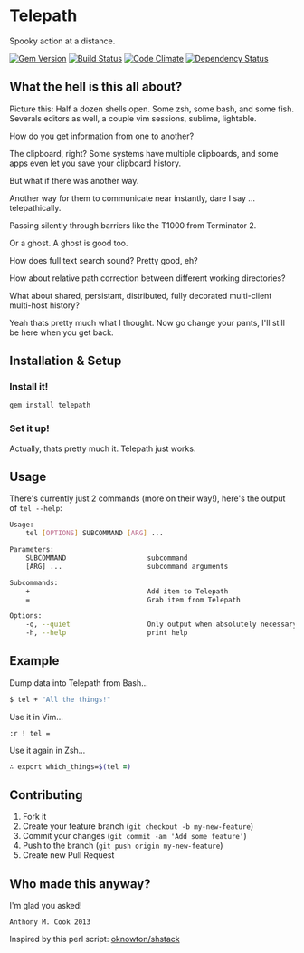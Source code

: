 Telepath
========

Spooky action at a distance.

[![Gem Version](https://badge.fury.io/rb/telepath.png)](http://badge.fury.io/rb/telepath)
[![Build Status](https://travis-ci.org/acook/telepath.png?branch=master)](https://travis-ci.org/acook/telepath)
[![Code Climate](https://codeclimate.com/github/acook/telepath.png)](https://codeclimate.com/github/acook/telepath)
[![Dependency Status](https://gemnasium.com/acook/telepath.png)](https://gemnasium.com/acook/telepath)

What the hell is this all about?
--------------------------------

Picture this: Half a dozen shells open. Some zsh, some bash, and some fish. Severals editors as well, a couple vim sessions, sublime, lightable.

How do you get information from one to another?

The clipboard, right? Some systems have multiple clipboards, and some apps even let you save your clipboard history.

But what if there was another way.

Another way for them to communicate near instantly, dare I say ... telepathically.

Passing silently through barriers like the T1000 from Terminator 2.

Or a ghost. A ghost is good too.

How does full text search sound? Pretty good, eh?

How about relative path correction between different working directories?

What about shared, persistant, distributed, fully decorated multi-client multi-host history?

Yeah thats pretty much what I thought. Now go change your pants, I'll still be here when you get back.


Installation & Setup
--------------------

### Install it!

```sh
gem install telepath
```

### Set it up!

Actually, thats pretty much it. Telepath just works.


Usage
-----

There's currently just 2 commands (more on their way!), here's the output of `tel --help`:

```sh
Usage:
    tel [OPTIONS] SUBCOMMAND [ARG] ...

Parameters:
    SUBCOMMAND                    subcommand
    [ARG] ...                     subcommand arguments

Subcommands:
    +                             Add item to Telepath
    =                             Grab item from Telepath

Options:
    -q, --quiet                   Only output when absolutely necessary.
    -h, --help                    print help
```

Example
-------

Dump data into Telepath from Bash...

```bash
$ tel + "All the things!"
```

Use it in Vim...

```viml
:r ! tel =
```

Use it again in Zsh...

```zsh
∴ export which_things=$(tel =)
```


Contributing
------------

1. Fork it
2. Create your feature branch (`git checkout -b my-new-feature`)
3. Commit your changes (`git commit -am 'Add some feature'`)
4. Push to the branch (`git push origin my-new-feature`)
5. Create new Pull Request


Who made this anyway?
---------------------

I'm glad you asked!

    Anthony M. Cook 2013

Inspired by this perl script: [oknowton/shstack](https://github.com/oknowton/shstack)


